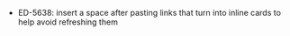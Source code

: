 - ED-5638: insert a space after pasting links that turn into inline cards to help avoid refreshing them